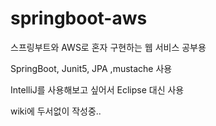 # springboot-aws
스프링부트와 AWS로 혼자 구현하는 웹 서비스 공부용

SpringBoot, Junit5, JPA ,mustache 사용

IntelliJ를 사용해보고 싶어서 Eclipse 대신 사용

wiki에 두서없이 작성중..
